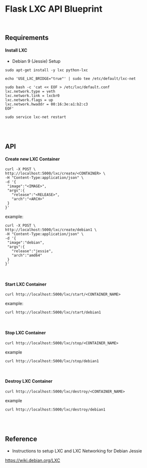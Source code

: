 # Flask LXC API Blueprint 

<br>

## Requirements

#### Install LXC

- Debian 9 (Jessie) Setup

```
sudo apt-get install -y lxc python-lxc

echo 'USE_LXC_BRIDGE="true"' | sudo tee /etc/default/lxc-net

sudo bash -c 'cat << EOF > /etc/lxc/default.conf
lxc.network.type = veth
lxc.network.link = lxcbr0
lxc.network.flags = up
lxc.network.hwaddr = 00:16:3e:a1:b2:c3
EOF'

sudo service lxc-net restart
```

<br><br>

## API

#### Create new LXC Container

```
curl -X POST \
http://localhost:5000/lxc/create/<CONTAINER> \
-H "Content-Type:application/json" \
-d '{
 "image":"<IMAGE>",
 "args":{
   "release":"<RELEASE>",
   "arch":"<ARCH>"
 }
}'
```

example:

```
curl -X POST \
http://localhost:5000/lxc/create/debian1 \
-H "Content-Type:application/json" \
-d '{
 "image":"debian",
 "args":{
   "release":"jessie",
   "arch":"amd64"
 }
}'
```

<br>

#### Start LXC Container

`curl http://localhost:5000/lxc/start/<CONTAINER_NAME>`

example:

`curl http://localhost:5000/lxc/start/debian1`

<br>

#### Stop LXC Container

`curl http://localhost:5000/lxc/stop/<CONTAINER_NAME>`

example

`curl http://localhost:5000/lxc/stop/debian1`

<br>

#### Destroy LXC Container

`curl http://localhost:5000/lxc/destroy/<CONTAINER_NAME>`

example

`curl http://localhost:5000/lxc/destroy/debian1`

<br>
<br>

## Reference

- Instructions to setup LXC and LXC Networking for Debian Jessie

https://wiki.debian.org/LXC
